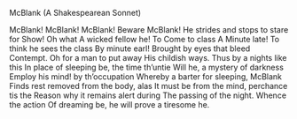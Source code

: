 McBlank
(A Shakespearean Sonnet)


McBlank! McBlank! McBlank! Beware McBlank!
He strides and stops to stare for Show! Oh what
A wicked fellow he! To Come to class
A Minute late! To think he sees the class
By minute earl! Brought by eyes that bleed
Contempt. Oh for a man to put away
His childish ways. Thus by a nights like this
In place of sleeping be, the time th’untie
Will he, a mystery of darkness
Employ his mind! by th’occupation
Whereby a barter for sleeping, McBlank
Finds rest removed from the body, alas
It must be from the mind, perchance tis the
Reason why it remains alert during
The passing of the night. Whence the action
Of dreaming be, he will prove a tiresome he.


